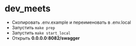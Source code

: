 # dev_meets

<!-- TOC -->
* Скопировать .env.example и переименовать в .env.local
* Запустить `make prep`
* Запустить `make start_local`
* Открыть **0.0.0.0:8082/swagger**
<!-- TOC -->
